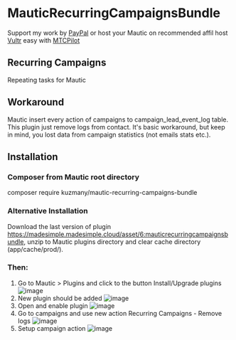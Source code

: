 # MauticRecurringCampaignsBundle 

Support my work by <a href="https://www.paypal.me/kuzmany">PayPal</a> or host your Mautic on recommended affil host  <a href="https://www.vultr.com/?ref=7223705">Vultr</a> easy with <a href="https://mtcpilot.com/">MTCPilot</a>

## Recurring Campaigns

Repeating tasks for Mautic

## Workaround

Mautic insert every action of campaigns to campaign_lead_event_log table. This plugin just remove logs from contact. It's basic workaround, but keep in mind, you lost data from campaign statistics (not emails stats etc.).

## Installation

### Composer from Mautic root directory

composer require kuzmany/mautic-recurring-campaigns-bundle

### Alternative Installation

Download the last version of plugin https://madesimple.madesimple.cloud/asset/6:mauticrecurringcampaignsbundle, unzip to Mautic plugins directory and clear cache directory (app/cache/prod/).

### Then:

1. Go to Mautic > Plugins and click to the button Install/Upgrade plugins
![image](https://user-images.githubusercontent.com/462477/34650614-28cf7e1a-f3c4-11e7-8653-2ffd04f62d4a.png)
2. New plugin should be added 
![image](https://user-images.githubusercontent.com/462477/36288188-cdf87d7e-12b9-11e8-9fd1-40f3ab211036.png)
3. Open and enable plugin 
![image](https://user-images.githubusercontent.com/462477/36288252-046e87f4-12ba-11e8-9a1e-d5d490b36f73.png)
4. Go to campaigns and use new action Recurring Campaigns - Remove logs
![image](https://user-images.githubusercontent.com/462477/36288291-3bb37e90-12ba-11e8-8a79-e162b1cb77d5.png)
5. Setup campaign action
![image](https://user-images.githubusercontent.com/462477/36288324-62d854aa-12ba-11e8-939e-54c03243be36.png)

